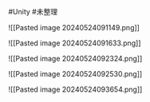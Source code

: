 
#Unity #未整理 

![[Pasted image 20240524091149.png]]


![[Pasted image 20240524091633.png]]


![[Pasted image 20240524092324.png]]


![[Pasted image 20240524092530.png]]


![[Pasted image 20240524093654.png]]